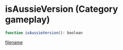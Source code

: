 # isAussieVersion (Category gameplay)

```js
function isAussieVersion(): boolean
```

[filename](isAussieVersion_m.md ':include')